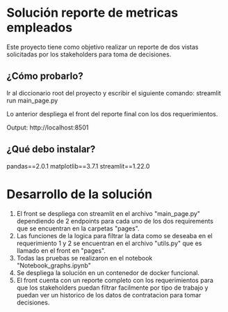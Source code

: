 # Solución reporte de metricas empleados

Este proyecto tiene como objetivo realizar un reporte de dos vistas solicitadas por los 
stakeholders para toma de decisiones.

## ¿Cómo probarlo?
Ir al diccionario root del proyecto y escribir el siguiente comando:
streamlit run main_page.py 

Lo anterior despliega el front del reporte final con los
dos requerimientos.

Output: http://localhost:8501

## ¿Qué debo instalar?
pandas==2.0.1
matplotlib==3.7.1
streamlit==1.22.0

# Desarrollo de la solución

1. El front se despliega con streamlit en el archivo "main_page.py" dependiendo de 2 endpoints para
cada uno de los dos requirements que se encuentran en la carpetas "pages".
2. Las funciones de la logica para filtrar la data como se deseaba en el requerimiento 1 y 2 se encuentran 
en el archivo "utils.py" que es llamado en el front en "pages".
3. Todas las pruebas se realizaron en el notebook "Notebook_graphs.ipynb"
4. Se despliega la solución en un contenedor de docker funcional.
5. El front cuenta con un reporte completo con los requerimientos para que los stakeholders
puedan filtrar facilmente por tipo de trabajo y puedan ver un historico de los datos
de contratacion para tomar decisiones.
